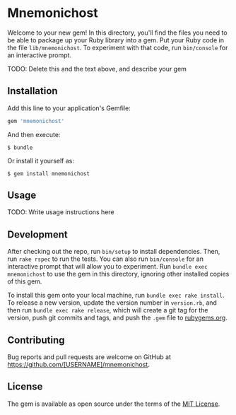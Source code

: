 # Mnemonichost

Welcome to your new gem! In this directory, you'll find the files you need to be able to package up your Ruby library into a gem. Put your Ruby code in the file `lib/mnemonichost`. To experiment with that code, run `bin/console` for an interactive prompt.

TODO: Delete this and the text above, and describe your gem

## Installation

Add this line to your application's Gemfile:

```ruby
gem 'mnemonichost'
```

And then execute:

    $ bundle

Or install it yourself as:

    $ gem install mnemonichost

## Usage

TODO: Write usage instructions here

## Development

After checking out the repo, run `bin/setup` to install dependencies. Then, run `rake rspec` to run the tests. You can also run `bin/console` for an interactive prompt that will allow you to experiment. Run `bundle exec mnemonichost` to use the gem in this directory, ignoring other installed copies of this gem.

To install this gem onto your local machine, run `bundle exec rake install`. To release a new version, update the version number in `version.rb`, and then run `bundle exec rake release`, which will create a git tag for the version, push git commits and tags, and push the `.gem` file to [rubygems.org](https://rubygems.org).

## Contributing

Bug reports and pull requests are welcome on GitHub at https://github.com/[USERNAME]/mnemonichost.


## License

The gem is available as open source under the terms of the [MIT License](http://opensource.org/licenses/MIT).

